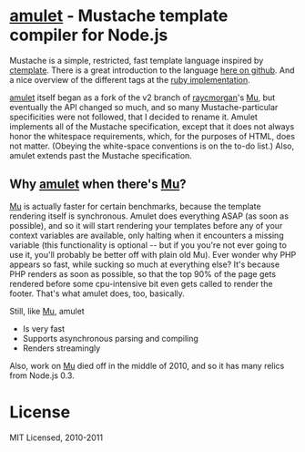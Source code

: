 # [amulet](https://github.com/chbrown/amulet) - Mustache template compiler for Node.js

Mustache is a simple, restricted, fast template language inspired by [ctemplate](http://code.google.com/p/google-ctemplate/). There is a great introduction to the language [here on github](http://mustache.github.com/mustache.5.html). And a nice overview of the different tags at the [ruby implementation](http://github.com/defunkt/mustache/).

[amulet](https://github.com/chbrown/amulet) itself began as a fork of the v2 branch of [raycmorgan](https://github.com/raycmorgan)'s [Mu](https://github.com/raycmorgan/Mu), but eventually the API changed so much, and so many Mustache-particular specificities were not followed, that I decided to rename it. Amulet implements all of the Mustache specification, except that it does not always honor the whitespace requirements, which, for the purposes of HTML, does not matter. (Obeying the white-space conventions is on the to-do list.) Also, amulet extends past the Mustache specification.

## Why [amulet](https://github.com/chbrown/amulet) when there's [Mu](https://github.com/raycmorgan/Mu)?

[Mu](https://github.com/raycmorgan/Mu) is actually faster for certain benchmarks, because the template rendering itself is synchronous. Amulet does everything ASAP (as soon as possible), and so it will start rendering your templates before any of your context variables are available, only halting when it encounters a missing variable (this functionality is optional -- but if you you're not ever going to use it, you'll probably be better off with plain old Mu). Ever wonder why PHP appears so fast, while sucking so much at everything else? It's because PHP renders as soon as possible, so that the top 90% of the page gets rendered before some cpu-intensive bit even gets called to render the footer. That's what amulet does, too, basically.

Still, like [Mu](https://github.com/raycmorgan/Mu), amulet

* Is very fast
* Supports asynchronous parsing and compiling
* Renders streamingly

Also, work on [Mu](https://github.com/raycmorgan/Mu) died off in the middle of 2010, and so it has many relics from Node.js 0.3.

# License

MIT Licensed, 2010-2011

